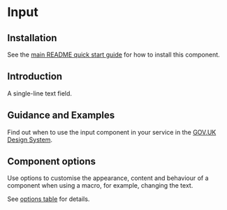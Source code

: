 # Input

## Installation

See the [main README quick start guide](https://github.com/alphagov/govuk-frontend#quick-start) for how to install this component.

## Introduction

A single-line text field.

## Guidance and Examples

Find out when to use the input component in your service in the [GOV.UK Design System](https://design-system.service.gov.uk/components/text-input).

## Component options

Use options to customise the appearance, content and behaviour of a component when using a macro, for example, changing the text.

See [options table](https://design-system.service.gov.uk/components/text-input/#options-example-default) for details.